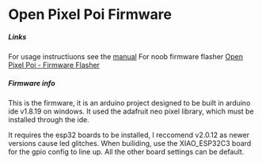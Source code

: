 # Open Pixel Poi Firmware

##### Links
For usage instructiuons see the [manual](./MANUAL.md)
For noob firmware flasher [Open Pixel Poi - Firmware Flasher](https://mitchlol.github.io/#openpixelpoi)

##### Firmware info
This is the firmware, it is an arduino project designed to be built in arduino ide v1.8.19 on windows.
It used the adafruit neo pixel library, which must be installed through the ide.

It requires the esp32 boards to be installed, I reccomend v2.0.12 as newer versions cause led glitches.
When builiding, use the XIAO_ESP32C3 board for the gpio config to line up. All the other board settings can be default.
